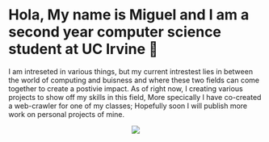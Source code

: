 # Hola, My name is Miguel and I am a second year computer science student at UC Irvine 👋
<a>I am intreseted in various things, but my current intrestest lies in between the world of computing and buisness and where these two fields can come together to create a postivie impact. As of right now, I creating various projects to show off my skills in this field, More specically I have co-created a web-crawler for one of my classes; Hopefully soon I will publish more work on personal projects of mine.
<p align="center">
  <a href="https://github.com/Miguelrl17"><img src="https://github-readme-stats.vercel.app/api?username=Miguelrl17&hide_border=true&show_icons=true" </a>
</p>


<!--
**Miguelrl17/Miguelrl17** is a ✨ _special_ ✨ repository because its `README.md` (this file) appears on your GitHub profile.

Here are some ideas to get you started:

- 🔭 I’m currently working on ...
- 🌱 I’m currently learning ...
- 👯 I’m looking to collaborate on ...
- 🤔 I’m looking for help with ...
- 💬 Ask me about ...
- 📫 How to reach me: ...
- 😄 Pronouns: ...
- ⚡ Fun fact: ...
-->
